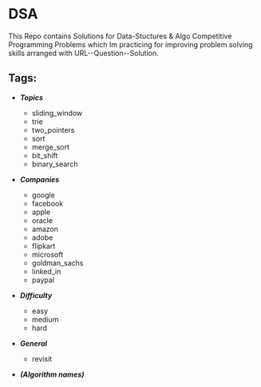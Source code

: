 # DSA

This Repo contains Solutions for Data-Stuctures & Algo Competitive Programming Problems which Im practicing for improving problem solving skills arranged with URL--Question--Solution.

Tags:
--
* ***Topics***
    * sliding_window
    * trie
    * two_pointers
    * sort
    * merge_sort
    * bit_shift
    * binary_search

* ***Companies***
    * google
    * facebook
    * apple
    * oracle
    * amazon
    * adobe
    * flipkart
    * microsoft
    * goldman_sachs
    * linked_in
    * paypal
    
* ***Difficulty***
    * easy
    * medium
    * hard
    
* ***General***
    * revisit
  
* ***(Algorithm names)***

